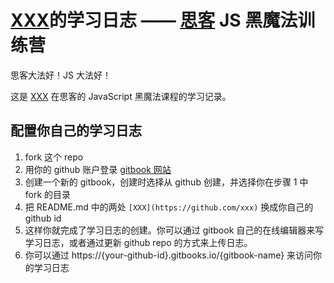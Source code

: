 # [XXX](https://github.com/xxx)的学习日志 —— [思客](http://sike.io) JS 黑魔法训练营
思客大法好！JS 大法好！

这是 [XXX](https://github.com/xxx) 在思客的 JavaScript 黑魔法课程的学习记录。

## 配置你自己的学习日志
1. fork 这个 repo
2. 用你的 github 账户登录 [gitbook 网站](https://www.gitbook.com/)
3. 创建一个新的 gitbook，创建时选择从 github 创建，并选择你在步骤 1 中 fork 的目录
4. 把 README.md 中的两处 `[XXX](https://github.com/xxx)` 换成你自己的 github id
5. 这样你就完成了学习日志的创建。你可以通过 gitbook 自己的在线编辑器来写学习日志，或者通过更新 github repo 的方式来上传日志。
6. 你可以通过 https://{your-github-id}.gitbooks.io/{gitbook-name} 来访问你的学习日志
